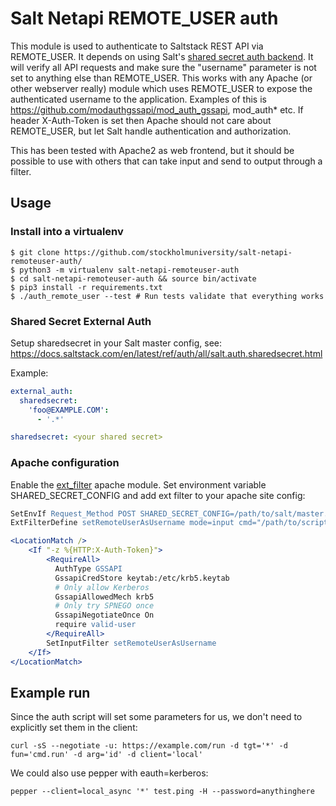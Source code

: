 # Salt Netapi REMOTE_USER auth

This module is used to authenticate to Saltstack REST API via REMOTE_USER. It depends on using Salt's [shared secret auth backend](https://docs.saltstack.com/en/latest/ref/auth/all/salt.auth.sharedsecret.html). It will verify all API requests and make sure the "username" parameter is not set to anything else than REMOTE_USER. This works with any Apache (or other webserver really) module which uses REMOTE_USER to expose the authenticated username to the application. Examples of this is https://github.com/modauthgssapi/mod_auth_gssapi, mod_auth* etc. If header X-Auth-Token is set then Apache should not care about REMOTE_USER, but let Salt handle authentication and authorization.

This has been tested with Apache2 as web frontend, but it should be possible to use with others that can take input and send to output through a filter.

## Usage

### Install into a virtualenv
```
$ git clone https://github.com/stockholmuniversity/salt-netapi-remoteuser-auth/
$ python3 -m virtualenv salt-netapi-remoteuser-auth
$ cd salt-netapi-remoteuser-auth && source bin/activate
$ pip3 install -r requirements.txt
$ ./auth_remote_user --test # Run tests validate that everything works
```

### Shared Secret External Auth
Setup sharedsecret in your Salt master config, see: https://docs.saltstack.com/en/latest/ref/auth/all/salt.auth.sharedsecret.html

Example:
```yaml
external_auth:
  sharedsecret:
    'foo@EXAMPLE.COM':
      - '.*'

sharedsecret: <your shared secret>
```

### Apache configuration
Enable the [ext_filter](https://httpd.apache.org/docs/2.4/mod/mod_ext_filter.html) apache module.
Set environment variable SHARED_SECRET_CONFIG and add ext filter to your apache site config:
```apache
SetEnvIf Request_Method POST SHARED_SECRET_CONFIG=/path/to/salt/master.d/sharedsecret.conf
ExtFilterDefine setRemoteUserAsUsername mode=input cmd="/path/to/script/auth_remote_user"

<LocationMatch />
    <If "-z %{HTTP:X-Auth-Token}">
        <RequireAll>
          AuthType GSSAPI
          GssapiCredStore keytab:/etc/krb5.keytab
          # Only allow Kerberos
          GssapiAllowedMech krb5
          # Only try SPNEGO once
          GssapiNegotiateOnce On
          require valid-user
        </RequireAll>
        SetInputFilter setRemoteUserAsUsername
    </If>
</LocationMatch>
```

## Example run

Since the auth script will set some parameters for us, we don't need to explicitly set them in the client:
```
curl -sS --negotiate -u: https://example.com/run -d tgt='*' -d fun='cmd.run' -d arg='id' -d client='local'
```

We could also use pepper with eauth=kerberos:
```
pepper --client=local_async '*' test.ping -H --password=anythinghere
```
